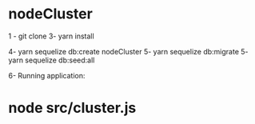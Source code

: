 # nodeCluster


1 - git clone
3- yarn install

4- yarn sequelize db:create nodeCluster
5- yarn sequelize db:migrate
5- yarn sequelize db:seed:all

6- Running application:
# node src/cluster.js
